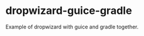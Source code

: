 dropwizard-guice-gradle
=======================

Example of dropwizard with guice and gradle together.
